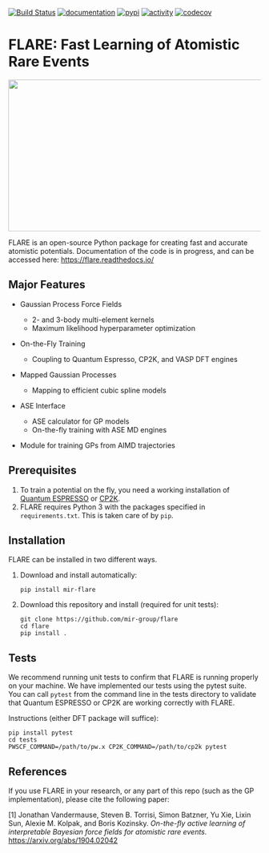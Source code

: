 [![Build Status](https://travis-ci.org/mir-group/flare.svg?branch=master)](https://travis-ci.org/mir-group/flare) [![documentation](https://readthedocs.org/projects/flare/badge/?version=latest)](https://readthedocs.org/projects/flare) [![pypi](https://img.shields.io/pypi/v/mir-flare)](https://pypi.org/project/mir-flare/) [![activity](https://img.shields.io/github/commit-activity/m/mir-group/flare)](https://github.com/mir-group/flare/commits/master) [![codecov](https://codecov.io/gh/mir-group/flare/branch/master/graph/badge.svg)](https://codecov.io/gh/mir-group/flare)

# FLARE: Fast Learning of Atomistic Rare Events

<p align="center">
  <img width="659" height="303" src="https://github.com/mir-group/flare/blob/master/docs/images/Flare_logo.png?raw=true">
</p>

FLARE is an open-source Python package for creating fast and accurate atomistic potentials. Documentation of the code is in progress, and can be accessed here: https://flare.readthedocs.io/

## Major Features

* Gaussian Process Force Fields
  * 2- and 3-body multi-element kernels
  * Maximum likelihood hyperparameter optimization

* On-the-Fly Training
  * Coupling to Quantum Espresso, CP2K, and VASP DFT engines

* Mapped Gaussian Processes
  * Mapping to efficient cubic spline models

* ASE Interface
  * ASE calculator for GP models
  * On-the-fly training with ASE MD engines

* Module for training GPs from AIMD trajectories


## Prerequisites
1. To train a potential on the fly, you need a working installation of [Quantum ESPRESSO](https://www.quantum-espresso.org) or [CP2K](https://www.cp2k.org).
2. FLARE requires Python 3 with the packages specified in `requirements.txt`. This is taken care of by `pip`.

## Installation
FLARE can be installed in two different ways.
1. Download and install automatically:
    ```
    pip install mir-flare
    ```
2. Download this repository and install (required for unit tests):
    ```
    git clone https://github.com/mir-group/flare
    cd flare
    pip install .
    ```


## Tests
We recommend running unit tests to confirm that FLARE is running properly on your machine. We have implemented our tests using the pytest suite. You can call `pytest` from the command line in the tests directory to validate that Quantum ESPRESSO or CP2K are working correctly with FLARE.

Instructions (either DFT package will suffice):
```
pip install pytest
cd tests
PWSCF_COMMAND=/path/to/pw.x CP2K_COMMAND=/path/to/cp2k pytest
```

## References
If you use FLARE in your research, or any part of this repo (such as the GP implementation), please cite the following paper:

[1] Jonathan Vandermause, Steven B. Torrisi, Simon Batzner, Yu Xie, Lixin Sun, Alexie M. Kolpak, and Boris Kozinsky. *On-the-fly active learning of interpretable Bayesian force fields for atomistic rare events.* https://arxiv.org/abs/1904.02042
